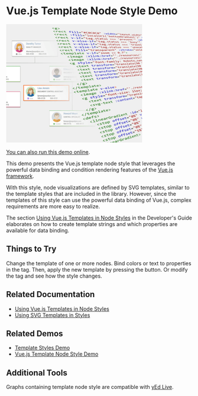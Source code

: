 # Vue.js Template Node Style Demo

<img src="../../resources/image/vuejstemplatenodestyle.png" alt="demo-thumbnail" height="320"/>

[You can also run this demo online](https://live.yworks.com/demos/style/vuejstemplatenodestyle/index.html).

This demo presents the Vue.js template node style that leverages the powerful data binding and condition rendering features of the [Vue.js framework](https://vuejs.org/v2/guide/index.html).

With this style, node visualizations are defined by SVG templates, similar to the template styles that are included in the library. However, since the templates of this style can use the powerful data binding of Vue.js, complex requirements are more easy to realize.

The section [Using Vue.js Templates in Node Styles](https://docs.yworks.com/yfileshtml/#/dguide/custom-styles_vuejs-template-styles) in the Developer's Guide elaborates on how to create template strings and which properties are available for data binding.

## Things to Try

Change the template of one or more nodes. Bind colors or text to properties in the tag. Then, apply the new template by pressing the button. Or modify the tag and see how the style changes.

## Related Documentation

- [Using Vue.js Templates in Node Styles](https://docs.yworks.com/yfileshtml/#/dguide/custom-styles_vuejs-template-styles)
- [Using SVG Templates in Styles](https://docs.yworks.com/yfileshtml/#/dguide/custom-styles_template-styles)

## Related Demos

- [Template Styles Demo](../../style/templatestyles/index.html)
- [Vue.js Template Node Style Demo](../../style/vuejstemplatenodestyle/index.html)

## Additional Tools

Graphs containing template node style are compatible with [yEd Live](https://www.yworks.com/yed-live/).
